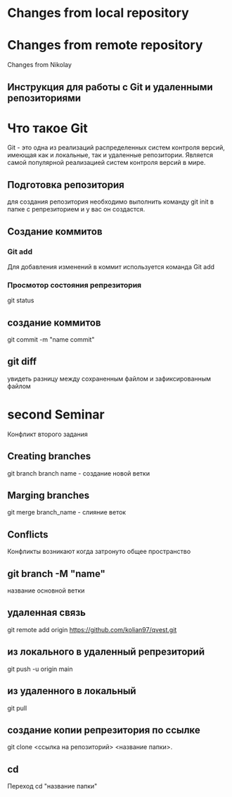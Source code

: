 # Changes from local repository

# Changes from remote repository

Changes from Nikolay

## Инструкция для работы с Git и удаленными репозиториями

# Что такое Git
Git - это одна из реализаций распределенных систем контроля версий, имеющая как и локальные, так и удаленные репозитории. Является самой популярной реализацией систем контроля версий в мире.
## Подготовка репозитория
для создания репозитория необходимо выполнить команду
git init в папке с репрезиторием и у вас он создастся.
## Создание коммитов

### Git add
Для добавления изменений в коммит используется команда Git add
### Просмотор состояния репрезитория
 git status
 ## создание коммитов
 git commit -m "name commit"
 ## git diff
увидеть разницу между сохраненным файлом и зафиксированным
файлом
# second Seminar
Конфликт второго задания
## Creating branches
git branch branch name - создание новой ветки
## Marging branches
git merge branch_name - слияние веток
## Conflicts
Конфликты возникают когда затронуто общее пространство
## git branch -M "name"
название основной ветки
## удаленная связь
git remote add origin https://github.com/kolian97/qvest.git
## из локального в удаленный репрезиторий
git push -u origin main
## из удаленного в локальный
git pull
## создание копии репрезитория по ссылке
git clone <ссылка на репозиторий> <название папки>.
## cd
Переход cd "название папки"